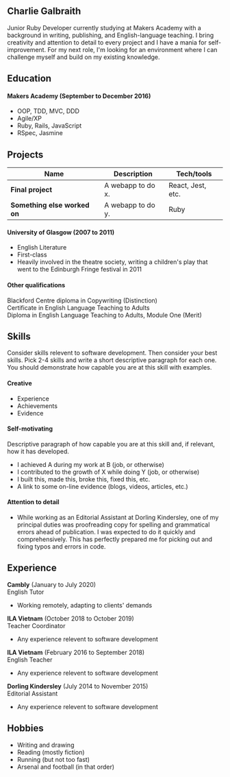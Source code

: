 ## Charlie Galbraith

Junior Ruby Developer currently studying at Makers Academy with a background in writing, publishing, and English-language teaching. I bring creativity and attention to detail to every project and I have a mania for self-improvement. For my next role, I'm looking for an environment where I can challenge myself and build on my existing knowledge.

## Education

#### Makers Academy (September to December 2016)

- OOP, TDD, MVC, DDD
- Agile/XP
- Ruby, Rails, JavaScript
- RSpec, Jasmine

## Projects

| Name                         | Description       | Tech/tools        |
| ---------------------------- | ----------------- | ----------------- |
| **Final project**            | A webapp to do x. | React, Jest, etc. |
| **Something else worked on** | A webapp to do y. | Ruby              |

#### University of Glasgow (2007 to 2011)

- English Literature
- First-class
- Heavily involved in the theatre society, writing a children's play that went to the Edinburgh Fringe festival in 2011

#### Other qualifications

Blackford Centre diploma in Copywriting (Distinction)    
Certificate in English Language Teaching to Adults       
Diploma in English Language Teaching to Adults, Module One (Merit)

## Skills

Consider skills relevent to software development. Then consider your best skills. Pick 2-4 skills and write a short descriptive paragraph for each one. You should demonstrate how capable you are at this skill with examples.

#### Creative

- Experience
- Achievements
- Evidence

#### Self-motivating

Descriptive paragraph of how capable you are at this skill and, if relevant, how it has developed.

- I achieved A during my work at B (job, or otherwise)
- I contributed to the growth of X while doing Y (job, or otherwise)
- I built this, made this, broke this, fixed this, etc.
- A link to some on-line evidence (blogs, videos, articles, etc.)

#### Attention to detail

- While working as an Editorial Assistant at Dorling Kindersley, one of my principal duties was proofreading copy for spelling and grammatical errors ahead of publication. I was expected to do it quickly and comprehensively. This has perfectly prepared me for picking out and fixing typos and errors in code. 

## Experience

**Cambly** (January to July 2020)  
English Tutor

- Working remotely, adapting to clients' demands

**ILA Vietnam** (October 2018 to October 2019)  
Teacher Coordinator

- Any experience relevent to software development

**ILA Vietnam** (February 2016 to September 2018)  
English Teacher

- Any experience relevent to software development

**Dorling Kindersley** (July 2014 to November 2015)  
Editorial Assistant

- Any experience relevent to software development

## Hobbies

- Writing and drawing
- Reading (mostly fiction)
- Running (but not too fast)
- Arsenal and football (in that order)
